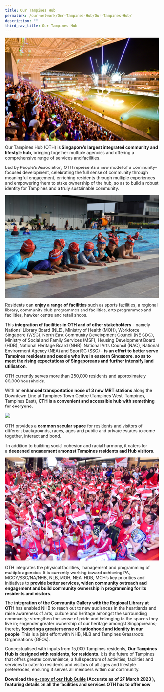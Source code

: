```yaml
---
title: Our Tampines Hub
permalink: /our-network/Our-Tampines-Hub/Our-Tampines-Hub/
description: ""
third_nav_title: Our Tampines Hub
---
```

<img style="width:600px"  align="center" src="/images/Our%20Network/OTH/NYE%20Fireworks%20at%20Town%20Square.jpg">

Our Tampines Hub (OTH) is **Singapore’s largest integrated community and lifestyle hub**, bringing together multiple agencies and offering a comprehensive range of services and facilities.

Led by People’s Association, OTH represents a new model of a community-focused development, celebrating the full sense of community through meaningful engagement, enriching residents through multiple experiences and empowering them to stake ownership of the hub, so as to build a robust identity for Tampines and a truly sustainable community.

<img style="width:600px" align="center" src="/images/Our%20Network/OTH/kids_at_swimming_pool.jpg">

Residents can **enjoy a range of facilities** such as sports facilities, a regional library, community club programmes and facilities, arts programmes and facilities, hawker centre and retail shops.

This **integration of facilities in OTH and of other stakeholders** \- namely National Library Board (NLB), Ministry of Health (MOH), Workforce Singapore (WSG), North East Community Development Council (NE CDC), Ministry of Social and Family Services (MSF), Housing Development Board (HDB), National Heritage Board (NHB), National Arts Council (NAC), National Environment Agency (NEA) and SportSG (SSG) - **is an effort to better serve Tampines residents and people who live in eastern Singapore, so as to meet the rising expectations of Singaporeans and further intensify land utilisation**.

OTH currently serves more than 250,000 residents and approximately 80,000 households.

With an **enhanced transportation node of 3 new MRT stations** along the Downtown Line at Tampines Town Centre (Tampines West, Tampines, Tampines East), **OTH is a convenient and accessible hub with something for everyone.**

<img style="width:600px" align="" src="/images/Our%20Network/OTH/Jogging%20Track.jpeg">

OTH provides a **common secular space** for residents and visitors of different backgrounds, races, ages and public and private estates to come together, interact and bond.

 In addition to building social cohesion and racial harmony, it caters for a **deepened engagement amongst Tampines residents and Hub visitors**.
 
 <img style="width:600px" align="center" src="/images/Our%20Network/OTH/ND%20Kids.jpg">
 
 OTH integrates the physical facilities, management and programming of multiple agencies. It is currently working toward achieving PA, MCCY/SSC/NA/NHB, NLB, MOH, NEA, HDB, MOH’s key priorities and initiatives to **provide better services, widen community outreach and engagement and build community ownership in programming for its residents and visitors**.

The **integration of the Community Gallery with the Regional Library at OTH** has enabled NHB to reach out to new audiences in the heartlands and raise awareness of arts, culture and heritage amongst the surrounding community; strengthen the sense of pride and belonging to the spaces they live in; engender greater ownership of our heritage amongst Singaporeans; thereby **fostering a greater sense of nationhood and identity in our people**. This is a joint effort with NHB, NLB and Tampines Grassroots Organisations (GROs).

Conceptualised with inputs from 15,000 Tampines residents, **Our Tampines Hub is designed with residents, for residents**. It is the future of Tampines that offers greater convenience, a full spectrum of activities, facilities and services to cater to residents and visitors of all ages and lifestyle preferences, ensuring it serves all members within our community.

**Download the [e-copy of our Hub Guide](https://go.gov.sg/othhubguide2020)
(Accurate as of 27 March 2023 ), featuring details on all the facilities and services OTH has to offer now**